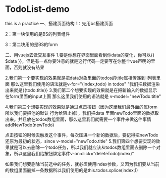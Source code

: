 # TodoList-demo
this is a practice
一、搭建页面结构
1：先用bs搭建页面

2：第一块使用的是BS的列表组件

3：第二块用的是BS的form



二、用vuejs去做交互事件
1.要是你想在界面里面看到你data的变化，你可以{{ $data }}，但是有一点你要注意的就是这行代码一定要写在你整个vue声明的里面，否则就没有结果

2.我们第一个要实现的效果就是把data对象里面的todos的title属相传递到li列表里面
  那么这里我们使用的语法就是v-for="(index,todo) in todos"                                                                                                                                           "我们把数据渲染出来就是{{todo.title}}
3.我们第二个想要实现的效果就是在把新输入的数据显示在form里面的input上面
  那么这里我们使用的语法就是 v-model="newTodo.title"
  
4.我们第三个想要实现的效果就是通过点击按钮（因为这里我们最外面的属form所以我们要把他的默认   行为给阻止掉），我们把data 里面newTodo里面的数据取出来，并且放在todos数组里面，那么这里我们就需要一个事件来做这件事情addNewTodo(newTodo)

 点击按钮的时候去触发这个事件，每次压进一个新的数据后，要记得把newTodo还原为最初的状态，since v-model="newTodo.title"
5.我们第四个想要实现的效果就是可以去删除一个todo任务，所以我们就应该从todos数组里面去删除一个对象，所以这里我们给按钮绑定事件v-on:click="deleteTodo(index)"

如果我们想要删除当前选中的任务，就必须使用index参数，又因为我们要从当前的数组里面删掉一条数据所以我们使用的是this.todos.splice(index,1)
